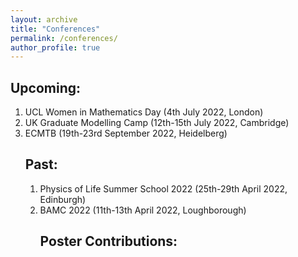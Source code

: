 ```yaml
---
layout: archive
title: "Conferences"
permalink: /conferences/
author_profile: true
---
```


<h2>Upcoming:</h2>
<ol>
  <li>UCL Women in Mathematics Day (4th July 2022, London)
  <li>UK Graduate Modelling Camp (12th-15th July 2022, Cambridge)
  <li>ECMTB (19th-23rd September 2022, Heidelberg)


<h2>Past:</h2>
<ol>
  <li>Physics of Life Summer School 2022 (25th-29th April 2022, Edinburgh)
  <li>BAMC 2022 (11th-13th April 2022, Loughborough)

<h2>Poster Contributions:</h2>




